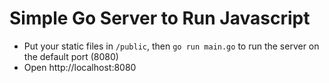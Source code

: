# Simple Go Server to Run Javascript

- Put your static files in `/public`, then `go run main.go` to run the server on the default port (8080)
- Open http://localhost:8080
